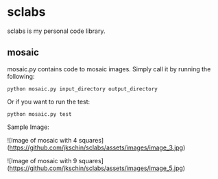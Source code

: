 # sclabs

sclabs is my personal code library. 

## mosaic

mosaic.py contains code to mosaic images. Simply call it by running the following:

	python mosaic.py input_directory output_directory

Or if you want to run the test:

	python mosaic.py test

Sample Image:

![Image of mosaic with 4 squares]
(https://github.com/jkschin/sclabs/assets/images/image_3.jpg)	

![Image of mosaic with 9 squares]
(https://github.com/jkschin/sclabs/assets/images/image_5.jpg)



